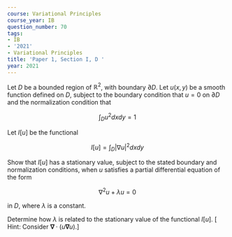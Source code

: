 ```yaml
---
course: Variational Principles
course_year: IB
question_number: 70
tags:
- IB
- '2021'
- Variational Principles
title: 'Paper 1, Section I, D '
year: 2021
---
```




Let $D$ be a bounded region of $\mathbb{R}^{2}$, with boundary $\partial D$. Let $u(x, y)$ be a smooth function defined on $D$, subject to the boundary condition that $u=0$ on $\partial D$ and the normalization condition that

$$\int_{D} u^{2} d x d y=1$$

Let $I[u]$ be the functional

$$I[u]=\int_{D}|\nabla u|^{2} d x d y$$

Show that $I[u]$ has a stationary value, subject to the stated boundary and normalization conditions, when $u$ satisfies a partial differential equation of the form

$$\nabla^{2} u+\lambda u=0$$

in $D$, where $\lambda$ is a constant.

Determine how $\lambda$ is related to the stationary value of the functional $I[u]$. $[$ Hint: Consider $\boldsymbol{\nabla} \cdot(u \boldsymbol{\nabla} u)$.]